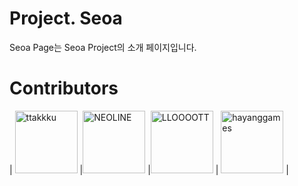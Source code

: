 # Project. Seoa
Seoa Page는 Seoa Project의 소개 페이지입니다.

# Contributors
 <!-- | <img src="https://avatars.githubusercontent.com/ttakkku" width="100" title="ttakkku"> | <img src="https://avatars.githubusercontent.com/hayanggames" width="100" title="hayanggames"> | <img src="https://avatars.githubusercontent.com/code325" width="100" title="NEOLINE"> | <img src="https://avatars.githubusercontent.com/Ryzen72700" width="100" title="LLOOOOTT"> | <img src="https://avatars.githubusercontent.com/LLOOOOTT" width="100" title="LLOOOOTT"> | <img src="https://avatars.githubusercontent.com/DPS0340" width="100" title="DPS0340"> | <img src="https://avatars.githubusercontent.com/WhiteSnowFlakes" width="100" title="Noeul"> |
| ------------------------------------------------------------ | ------------------------------------------------------------ | ------------------------------------------------------------ | ------------------------------------------------------------ | ------------------------------------------------------------ |
| [ttakkku](https://github.com/ttakkku)                      | [hayanggames](https://github.com/hayanggames)              | [NEOLINE](https://github.com/code325)                      | [ʇuǝᴉlƆǝʇᴉɥM](https://github.com/Ryzen72700)               | [LLOOOOT](https://github.com/lloooot)                      | [DPS0340](https://github.com/dps0340)                      | [Noeul](https://github.com/WhiteSnowFlakes)                      | -->
| <img src="https://avatars.githubusercontent.com/ttakkku" width="100" title="ttakkku"> |<img src="https://avatars.githubusercontent.com/code325" width="100" title="NEOLINE"> |<img src="https://avatars.githubusercontent.com/LLOOOOTT" width="100" title="LLOOOOTT"> | <img src="https://avatars.githubusercontent.com/hayanggames" width="100" title="hayanggames"> |
<!--| ------------------------------------------------------------  | ------------------------------------------------------------ |
| [ttakkku](https://github.com/ttakkku)                       | [NEOLINE](https://github.com/code325)                      |
| [LLOOOOTT](https://github.com/LLOOOOTT)                       |
-->
